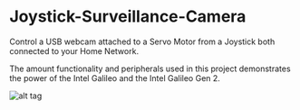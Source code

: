 # Joystick-Surveillance-Camera
Control a USB webcam attached to a Servo Motor from a Joystick both connected to your Home Network.

The amount functionality and peripherals used in this project demonstrates the power of the Intel Galileo
and the Intel Galileo Gen 2.

![alt tag](http://i.imgur.com/cEXesH1.png)
